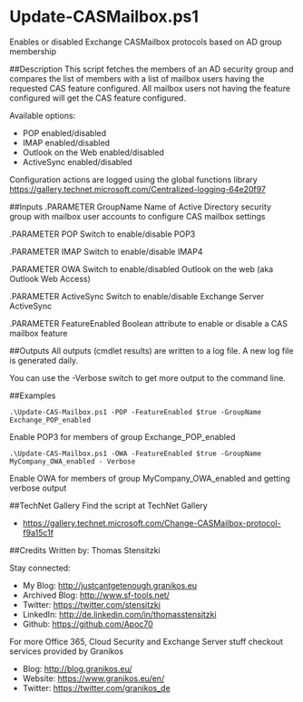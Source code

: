 # Update-CASMailbox.ps1
Enables or disabled Exchange CASMailbox protocols based on AD group membership

##Description
This script fetches the members of an AD security group and compares the list of members with a list of mailbox users having the requested CAS feature configured. All mailbox users not having the feature configured will get the CAS feature configured.

Available options:
- POP enabled/disabled
- IMAP enabled/disabled
- Outlook on the Web enabled/disabled
- ActiveSync enabled/disabled

Configuration actions are logged using the global functions library https://gallery.technet.microsoft.com/Centralized-logging-64e20f97

##Inputs
.PARAMETER GroupName
Name of Active Directory security group with mailbox user accounts to configure CAS mailbox settings

.PARAMETER POP
Switch to enable/disable POP3

.PARAMETER IMAP
Switch to enable/disable IMAP4

.PARAMETER OWA
Switch to enable/disabled Outlook on the web (aka Outlook Web Access)

.PARAMETER ActiveSync
Switch to enable/disable Exchange Server ActiveSync

.PARAMETER FeatureEnabled
Boolean attribute to enable or disable a CAS mailbox feature

##Outputs
All outputs (cmdlet results) are written to a log file. A new log file is generated daily.

You can use the -Verbose switch to get more output to the command line.

##Examples
```
.\Update-CAS-Mailbox.ps1 -POP -FeatureEnabled $true -GroupName Exchange_POP_enabled
```
Enable POP3 for members of group Exchange_POP_enabled

```
.\Update-CAS-Mailbox.ps1 -OWA -FeatureEnabled $true -GroupName MyCompany_OWA_enabled - Verbose
```
Enable OWA for members of group MyCompany_OWA_enabled and getting verbose output

##TechNet Gallery
Find the script at TechNet Gallery
* https://gallery.technet.microsoft.com/Change-CASMailbox-protocol-f9a15c1f

##Credits
Written by: Thomas Stensitzki

Stay connected:

* My Blog: http://justcantgetenough.granikos.eu
* Archived Blog: http://www.sf-tools.net/
* Twitter:	https://twitter.com/stensitzki
* LinkedIn:	http://de.linkedin.com/in/thomasstensitzki
* Github:	https://github.com/Apoc70

For more Office 365, Cloud Security and Exchange Server stuff checkout services provided by Granikos

* Blog:     http://blog.granikos.eu/
* Website:	https://www.granikos.eu/en/
* Twitter:	https://twitter.com/granikos_de